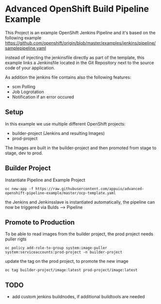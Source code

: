 # Advanced OpenShift Build Pipeline Example

This Project is an example OpenShift Jenkins Pipeline and it's based on the following example https://github.com/openshift/origin/blob/master/examples/jenkins/pipeline/samplepipeline.yaml

instead of injecting the jenkinsfile directly as part of the template, this example links a Jenkinsfile located in the Git Repository next to the source code of your application.

As addition the jenkins file contains also the following features:

* scm Polling
* Job Logrotation
* Notification if an error occured

## Setup

In this example we use multiple different OpenShift projects:

* builder-project (Jenkins and resulting Images)
* prod-project

The Images are built in the builder-project and then promoted from stage to stage, dev to prod.

## Builder Project

Instantiate Pipeline and Example Project 

```
oc new-app -f https://raw.githubusercontent.com/appuio/advanced-openshift-pipeline-example/master/ocp-template.yaml
```

the Jenkins and Jenkinsslave is instantiated automatically, the pipeline can now be triggered via Bulds --> Pipeline


## Promote to Production

To be able to read images from the builder project, the prod project needs puller rigts

```
oc policy add-role-to-group system:image-puller system:serviceaccounts:prod-project -n builder-project
```

update the tag on the prod project, to promote the new image

```
oc tag builder-project/image:latest prod-project/image:latest
```


## TODO

* add custom jenkins buildnodes, if additional buildtools are needed
